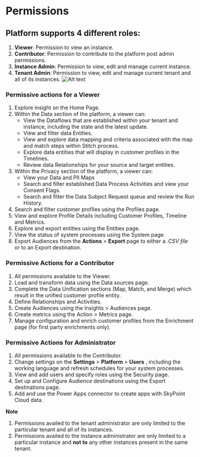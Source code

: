 # Permissions

## Platform supports 4 different roles:
1. **Viewer**: Permission to view an instance.
2. **Contributor**: Permission to contribute to the platform post admin permissions.
3. **Instance Admin**: Permission to view, edit and manage current instance.
4. **Tenant Admin**: Permission to view, edit and manage current tenant and all of its instances. 
![Alt text](https://github.com/skypointcloud/platform/blob/master/docs/doc_snippets/PlatformPermissions.png?raw=true)

### Permissive actions for a Viewer
1. Explore insight on the Home Page.
2. Within the Data section of the platform, a viewer can:
    - View the Dataflows that are established within your tenant and instance, including the state and the latest update.
    - View and filter data Entities.
    - View and explore data mapping and criteria associated with the map and match steps within Stitch process.
    - Explore data entities that will display in customer profiles in the Timelines.
    - Review data Relationships for your source and target entities.
3. Within the Privacy section of the platform, a viewer can:
    - View your Data and PII Maps
    - Search and filter established Data Process Activities and view your Consent Flags.
    - Search and filter the Data Subject Request queue and review the Run History.
4. Search and filter customer profiles using the Profiles page.
5. View and explore Profile Details including Customer Profiles, Timeline and Metrics.
6. Explore and export entities using the Entities page.
7. View the status of system processes using the System page.
8. Export Audiences from the **Actions** > **Export** page to either a *.CSV file* or to an Export destination.

### Permissive Actions for a Contributor
1. All permissions available to the Viewer.
2. Load and transform data using the Data sources page.
3. Complete the Data Unification sections (Map, Match, and Merge) which result in the unified customer profile entity.
4. Define Relationships and Activities.
5. Create Audiences using the Insights > Audiences page.
6. Create metrics using the Action > Metrics page.
7. Manage configuration and enrich customer profiles from the Enrichment page (for first party enrichments only).

### Permissive Actions for Administrator
1. All permissions available to the Contributor.
2. Change settings on the **Settings** > **Platform** > **Users** , including the working language and refresh schedules for your system processes.
3. View and add users and specify roles using the Security page.
4. Set up and Configure Audience destinations using the Export destinations page.
5. Add and use the Power Apps connector to create apps with SkyPoint Cloud data.

**Note**
1. Permissions availed to the tenant administrator are only limited to the particular tenant and all of its instances.
2. Permissions availed to the instance administrator are only limited to a particular instance and **not to** any other instances present in the same tenant.
